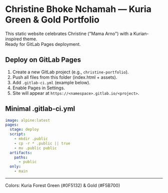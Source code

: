 # Christine Bhoke Nchamah — Kuria Green & Gold Portfolio

This static website celebrates Christine ("Mama Arno") with a Kurian-inspired theme.  
Ready for GitLab Pages deployment.

## Deploy on GitLab Pages
1. Create a new GitLab project (e.g., `christine-portfolio`).
2. Push all files from this folder (index.html + assets).
3. Add `.gitlab-ci.yml` (example below).
4. Enable Pages in Settings.
5. Site will appear at `https://<namespace>.gitlab.io/<project>`.

## Minimal .gitlab-ci.yml
```yaml
image: alpine:latest
pages:
  stage: deploy
  script:
    - mkdir .public
    - cp -r * .public || true
    - mv .public public
  artifacts:
    paths:
      - public
  only:
    - main
```

---
Colors: Kuria Forest Green (#0F5132) & Gold (#F5B700)